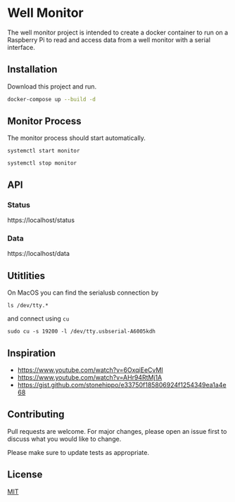 # Well Monitor

The well monitor project is intended to create a docker container to run on a Raspberry Pi to read and access data from a well monitor with a serial interface.

## Installation

Download this project and run.

```bash
docker-compose up --build -d
```

## Monitor Process

The monitor process should start automatically.

```
systemctl start monitor
```

```
systemctl stop monitor
```

## API

### Status

https://localhost/status

### Data

https://localhost/data

## Utitlities

On MacOS you can find the serialusb connection by

```
ls /dev/tty.*
```

and connect using `cu`

```
sudo cu -s 19200 -l /dev/tty.usbserial-A6005kdh
```

## Inspiration

- https://www.youtube.com/watch?v=6OxqiEeCvMI
- https://www.youtube.com/watch?v=AHr94RtMj1A
- https://gist.github.com/stonehippo/e33750f185806924f1254349ea1a4e68

## Contributing

Pull requests are welcome. For major changes, please open an issue first
to discuss what you would like to change.

Please make sure to update tests as appropriate.

## License

[MIT](https://choosealicense.com/licenses/mit/)
